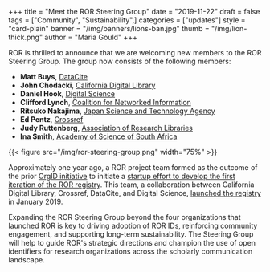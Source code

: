 +++
title = "Meet the ROR Steering Group"
date = "2019-11-22"
draft = false
tags = ["Community", "Sustainability",]
categories = ["updates"]
style = "card-plain"
banner = "/img/banners/lions-ban.jpg"
thumb = "/img/lion-thick.png"
author = "Maria Gould"
+++

ROR is thrilled to announce that we are welcoming new members to the ROR Steering Group. The group now consists of the following members:

-   **Matt Buys**, [DataCite](https://ror.org/04wxnsj81)
-   **John Chodacki**, [California Digital Library](https://ror.org/03yrm5c26)
-   **Daniel Hook**, [Digital Science](https://ror.org/02ktfc112)
-   **Clifford Lynch**, [Coalition for Networked Information](https://ror.org/043fjtb89)
-   **Ritsuko Nakajima**, [Japan Science and Technology Agency](https://ror.org/00097mb19)
-   **Ed Pentz**, [Crossref](https://ror.org/02twcfp32)
-   **Judy Ruttenberg**, [Association of Research Libraries](https://ror.org/053mpbz30)
-   **Ina Smith**, [Academy of Science of South Africa](https://ror.org/02qsf1r97)

{{< figure src="/img/ror-steering-group.png" width="75%" >}}

Approximately one year ago, a ROR project team formed as the outcome of the prior [OrgID initiative](https://ror.org/about/#history) to initiate a [startup effort to develop the first iteration of the ROR registry](https://ror.org/blog/2018-12-02-the-ror-of-the-crowd/). This team, a collaboration between California Digital Library, Crossref, DataCite, and Digital Science, [launched the registry](https://ror.org/blog/2019-02-10-announcing-first-ror-prototype/) in January 2019.

Expanding the ROR Steering Group beyond the four organizations that launched ROR is key to driving adoption of ROR IDs, reinforcing community engagement, and supporting long-term sustainability. The Steering Group will help to guide ROR's strategic directions and champion the use of open identifiers for research organizations across the scholarly communication landscape.   
